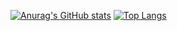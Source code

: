 <!--
**longxiucai/longxiucai** is a ✨ _special_ ✨ repository because its `README.md` (this file) appears on your GitHub profile.

Here are some ideas to get you started:

- 🔭 I’m currently working on ...
- 🌱 I’m currently learning ...
- 👯 I’m looking to collaborate on ...
- 🤔 I’m looking for help with ...
- 💬 Ask me about ...
- 📫 How to reach me: ...
- 😄 Pronouns: ...
- ⚡ Fun fact: ...

[![Readme Card](https://github-readme-stats.vercel.app/api/pin/?username=longxiucai&repo=sshclient)](https://github.com/longxiucai/sshclient)

-->
[![Anurag's GitHub stats](https://github-readme-stats.vercel.app/api?username=longxiucai&show_icons=true&hide=contribs)](https://github.com/longxiucai)
[![Top Langs](https://github-readme-stats.vercel.app/api/top-langs/?username=longxiucai&layout=compact)](https://longxiucai.github.io)
